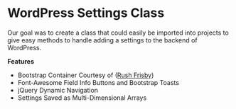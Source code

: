 # WordPress Settings Class
Our goal was to create a class that could easily be imported into projects to give easy methods to handle adding a settings to the backend of WordPress.

**Features**
- Bootstrap Container Courtesy of ([Rush Frisby](https://rushfrisby.com/using-bootstrap-in-wordpress-admin-panel))
- Font-Awesome Field Info Buttons and Bootstrap Toasts
- jQuery Dynamic Navigation
- Settings Saved as Multi-Dimensional Arrays
